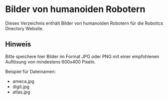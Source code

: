 # Bilder von humanoiden Robotern

Dieses Verzeichnis enthält Bilder von humanoiden Robotern für die Robotics Directory Website.

## Hinweis

Bitte speichere hier Bilder im Format JPG oder PNG mit einer empfohlenen Auflösung von mindestens 600x400 Pixeln.

Beispiel für Dateinamen:
- ameca.jpg
- digit.jpg
- atlas.jpg
